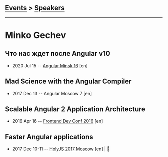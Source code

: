 ## [Events](../README.md) > [Speakers](../speakers.md)
---

# Minko Gechev

## Что нас ждет после Angular v10
- 2020 Jul 15 -- [Angular Minsk 16](https://www.youtube.com/watch?v=ivPyIsUc1tE) [en]   
## Mad Science with the Angular Compiler
- 2017 Dec 13 -- Angular Moscow 7 [en]   
## Scalable Angular 2 Application Architecture
- 2016 Apr 16 -- [Frontend Dev Conf 2016](https://www.youtube.com/watch?v=r9D5JeVClBs) [en]   
## Faster Angular applications
- 2017 Dec 10-11 -- [HolyJS 2017 Moscow](https://www.youtube.com/watch?v=WP-d5CCuS60) [en] | [:notebook:](https://downloads.ctfassets.net/nn534z2fqr9f/1oYh7ZdcaQMiq0AumccsaO/a8a49b03f7aabc27a00a5ce45c9e1dfe/minko-gechev-faster-angular-applications.pdf)  
